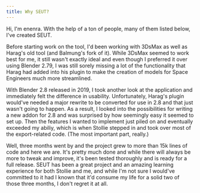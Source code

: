 ```yaml
---
title: Why SEUT?
---
```


Hi, I'm enenra. With the help of a ton of people, many of them listed below, I've created SEUT. 

Before starting work on the tool, I'd been working with 3DsMax as well as Harag's old tool (and Balmung's fork of it). While 3DsMax seemed to work best for me, it still wasn't exactly ideal and even though I preferred it over using Blender 2.79, I was still sorely missing a lot of the functionality that Harag had added into his plugin to make the creation of models for Space Engineers much more streamlined. 

With Blender 2.8 released in 2019, I took another look at the application and immediately felt the difference in usability. Unfortunately, Harag's plugin would've needed a major rewrite to be converted for use in 2.8 and that just wasn't going to happen. As a result, I looked into the possibilities for writing a new addon for 2.8 and was surprised by how seemingly easy it seemed to set up. Then the features I wanted to implement just piled on and eventually exceeded my abiliy, which is when Stollie stepped in and took over most of the export-related code. (The most important part, really.) 

Well, three months went by and the project grew to more than 15k lines of code and here we are. It's pretty much done and while there will always be more to tweak and improve, it's been tested thoroughly and is ready for a full release. SEUT has been a great project and an amazing learning experience for both Stollie and me, and while I'm not sure I would've committed to it had I known that it'd consume my life for a solid two of those three months, I don't regret it at all.